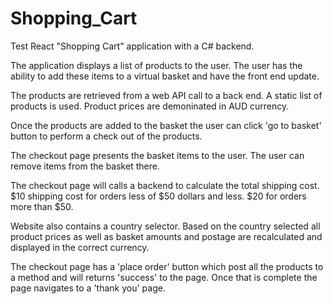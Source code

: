 # Shopping_Cart
Test React "Shopping Cart" application with a C# backend.
 
The application displays a list of products to the user. The user has 
the ability to add these items to a virtual basket and have the front end 
update.
 
The products are retrieved from a web API call to a back end. A 
static list of products is used. Product prices are demoninated in AUD currency.
 
Once the products are added to the basket the user can click 'go to 
basket' button to perform a check out of the products.
 
The checkout page presents the basket items to the user. The user can remove
items from the basket there.
 
The checkout page will calls a backend to calculate the total shipping cost. $10 
shipping cost for orders less of $50 dollars and less. $20 for orders more than 
$50.

Website also contains a country selector. Based on the country selected all
product prices as well as basket amounts and postage are recalculated and displayed
in the correct currency.
 
The checkout page has a 'place order' button which post all the products to a method
and will returns 'success' to the page. Once that is complete the page navigates to a 'thank you' page.
